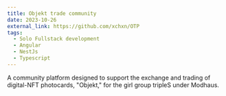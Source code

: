```yaml
---
title: Objekt trade community
date: 2023-10-26
external_link: https://github.com/xchxn/OTP
tags:
  - Solo Fullstack development 
  - Angular
  - NestJs
  - Typescript
---
```


A community platform designed to support the exchange and trading of digital-NFT photocards, "Objekt," for the girl group tripleS under Modhaus.

<!--more-->
